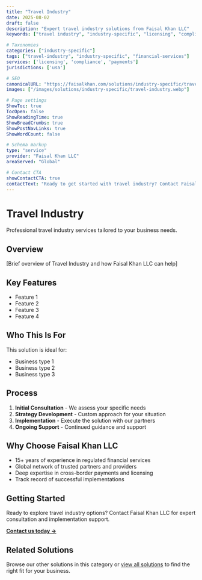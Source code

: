 ```yaml
---
title: "Travel Industry"
date: 2025-08-02
draft: false
description: "Expert travel industry solutions from Faisal Khan LLC"
keywords: ["travel industry", "industry-specific", "licensing", "compliance", "faisal khan"]

# Taxonomies
categories: ["industry-specific"]
tags: ["travel-industry", "industry-specific", "financial-services"]
services: ['licensing', 'compliance', 'payments']
jurisdictions: ['usa']

# SEO
canonicalURL: "https://faisalkhan.com/solutions/industry-specific/travel-industry/"
images: ["/images/solutions/industry-specific/travel-industry.webp"]

# Page settings
ShowToc: true
TocOpen: false
ShowReadingTime: true
ShowBreadCrumbs: true
ShowPostNavLinks: true
ShowWordCount: false

# Schema markup
type: "service"
provider: "Faisal Khan LLC"
areaServed: "Global"

# Contact CTA
showContactCTA: true
contactText: "Ready to get started with travel industry? Contact Faisal Khan LLC for expert consultation."
---
```

# Travel Industry

Professional travel industry services tailored to your business needs.

## Overview

[Brief overview of Travel Industry and how Faisal Khan LLC can help]

## Key Features

- Feature 1
- Feature 2  
- Feature 3
- Feature 4

## Who This Is For

This solution is ideal for:

- Business type 1
- Business type 2
- Business type 3

## Process

1. **Initial Consultation** - We assess your specific needs
2. **Strategy Development** - Custom approach for your situation  
3. **Implementation** - Execute the solution with our partners
4. **Ongoing Support** - Continued guidance and support

## Why Choose Faisal Khan LLC

- 15+ years of experience in regulated financial services
- Global network of trusted partners and providers
- Deep expertise in cross-border payments and licensing
- Track record of successful implementations

## Getting Started

Ready to explore travel industry options? Contact Faisal Khan LLC for expert consultation and implementation support.

**[Contact us today →](mailto:contact@faisalkhan.com)**

## Related Solutions

Browse our other solutions in this category or [view all solutions](/solutions/) to find the right fit for your business.
